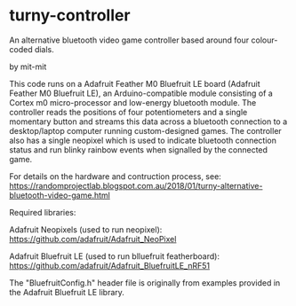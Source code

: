 # turny-controller
An alternative bluetooth video game controller based around four colour-coded dials.

by mit-mit

This code runs on a Adafruit Feather M0 Bluefruit LE board (Adafruit Feather M0 Bluefruit LE), an Arduino-compatible module consisting of a Cortex m0 micro-processor and low-energy bluetooth module. The controller reads the positions of four potentiometers and a single momentary button and streams this data across a bluetooth connection to a desktop/laptop computer running custom-designed games. The controller also has a single neopixel which is used to indicate bluetooth connection status and run blinky rainbow events when signalled by the connected game.

For details on the hardware and contruction process, see:
https://randomprojectlab.blogspot.com.au/2018/01/turny-alternative-bluetooth-video-game.html

Required libraries:

Adafruit Neopixels (used to run neopixel): https://github.com/adafruit/Adafruit_NeoPixel

Adafruit Bluefruit LE (used to run blluefruit featherboard): https://github.com/adafruit/Adafruit_BluefruitLE_nRF51

The "BluefruitConfig.h" header file is originally from examples provided in the Adafruit Bluefruit LE library.
